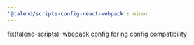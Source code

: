 ```yaml
---
'@talend/scripts-config-react-webpack': minor
---
```


fix(talend-scripts): wbepack config for ng config compatibility
